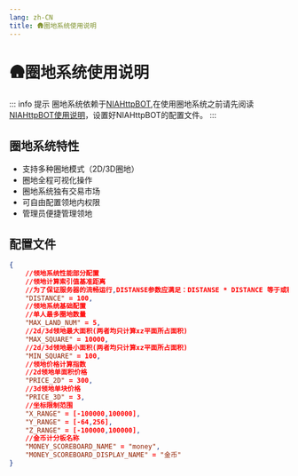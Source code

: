 ```yaml
---
lang: zh-CN
title: 🛖圈地系统使用说明
---
```

# 🛖圈地系统使用说明

::: info 提示
圈地系统依赖于[NIAHttpBOT](Http-Bot.md),在使用圈地系统之前请先阅读[NIAHttpBOT使用说明](Http-Bot.md)，设置好NIAHttpBOT的配置文件。
:::

## 圈地系统特性

- 支持多种圈地模式（2D/3D圈地）
- 圈地全程可视化操作
- 圈地系统独有交易市场
- 可自由配置领地内权限
- 管理员便捷管理领地

## 配置文件

```json
{
    //领地系统性能部分配置
    //领地计算索引值基准距离
    //为了保证服务器的流畅运行,DISTANSE参数应满足：DISTANSE * DISTANCE 等于或稍稍小于 MAX_SQUARE，否则可能会导致插件包运行超时而引发“hang”报错
    "DISTANCE" = 100,
    //领地系统基础配置
    //单人最多圈地数量
    "MAX_LAND_NUM" = 5,
    //2d/3d领地最大面积(两者均只计算xz平面所占面积)
    "MAX_SQUARE" = 10000,
    //2d/3d领地最小面积(两者均只计算xz平面所占面积)
    "MIN_SQUARE" = 100,
    //领地价格计算指数
    //2d领地单面积价格
    "PRICE_2D" = 300,
    //3d领地单块价格
    "PRICE_3D" = 3,
    //坐标限制范围
    "X_RANGE" = [-100000,100000],
    "Y_RANGE" = [-64,256],
    "Z_RANGE" = [-100000,100000],
    //金币计分板名称
    "MONEY_SCOREBOARD_NAME" = "money",
    "MONEY_SCOREBOARD_DISPLAY_NAME" = "金币"
}
```


